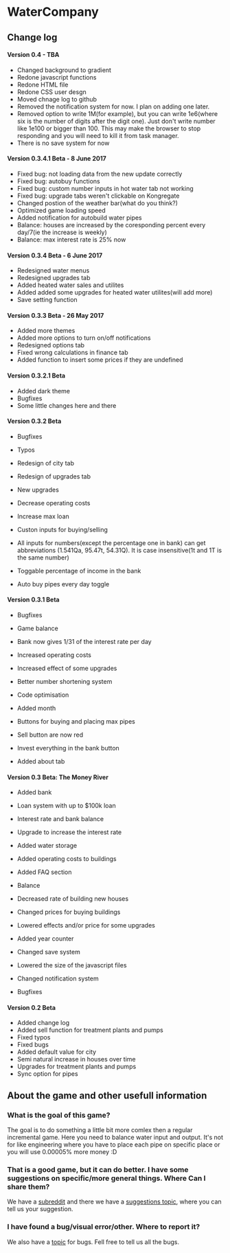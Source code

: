 # WaterCompany
## Change log

#### Version 0.4 - TBA

* Changed background to gradient
* Redone javascript functions
* Redone HTML file
* Redone CSS user desgn
* Moved chnage log to github
* Removed the notification system for now. I plan on adding one later.
* Removed option to write 1M(for example), but you can write 1e6(where six is the number of digits after the digit one). Just don't write number like 1e100 or bigger than 100. This may make the browser to stop responding and you will need to kill it from task manager.
* There is no save system for now
#### Version 0.3.4.1 Beta - 8 June 2017

* Fixed bug: not loading data from the new update correctly
* Fixed bug: autobuy functions
* Fixed bug: custom number inputs in hot water tab not working
* Fixed bug: upgrade tabs weren't clickable on Kongregate
* Changed postion of the weather bar(what do you think?)
* Optimized game loading speed
* Added notification for autobuild water pipes
* Balance: houses are increased by the coresponding percent every day/7(ie the increase is weekly)
* Balance: max interest rate is 25% now


#### Version 0.3.4 Beta - 6 June 2017

* Redesigned water menus
* Redesigned upgrades tab
* Added heated water sales and utilites
* Added added some upgrades for heated water utilites(will add more)
* Save setting function


#### Version 0.3.3 Beta - 26 May 2017

* Added more themes
* Added more options to turn on/off notifications
* Redesigned options tab
* Fixed wrong calculations in finance tab
* Added function to insert some prices if they are undefined


#### Version 0.3.2.1 Beta

* Added dark theme
* Bugfixes
* Some little changes here and there


#### Version 0.3.2 Beta

* Bugfixes
* Typos
* Redesign of city tab
* Redesign of upgrades tab
* New upgrades

* Decrease operating costs
* Increase max loan


* Custon inputs for buying/selling
* All inputs for numbers(except the percentage one in bank) can get abbreviations (1.541Qa, 95.47t, 54.31Q). It is case insensitive(1t and 1T is the same number)
* Toggable percentage of income in the bank
* Auto buy pipes every day toggle


#### Version 0.3.1 Beta

* Bugfixes
* Game balance
* Bank now gives 1/31 of the interest rate per day
* Increased operating costs
* Increased effect of some upgrades

* Better number shortening system
* Code optimisation
* Added month
* Buttons for buying and placing max pipes
* Sell button are now red
* Invest everything in the bank button
* Added about tab


#### Version 0.3 Beta: The Money River

* Added bank

* Loan system with up to $100k loan
* Interest rate and bank balance
* Upgrade to increase the interest rate


* Added water storage
* Added operating costs to buildings
* Added FAQ section
* Balance

* Decreased rate of building new houses
* Changed prices for buying buildings
* Lowered effects and/or price for some upgrades


* Added year counter
* Changed save system
* Lowered the size of the javascript files
* Changed notification system
* Bugfixes


#### Version 0.2 Beta

* Added change log
* Added sell function for treatment plants and pumps
* Fixed typos
* Fixed bugs
* Added default value for city
* Semi natural increase in houses over time
* Upgrades for treatment plants and pumps
* Sync option for pipes

## About the game and other usefull information
### What is the goal of this game?
The goal is to do something a little bit more comlex then a regular incremental game. Here you need to balance water input and output. It's not for like engineering where you have to place each pipe on specific place or you will use 0.00005% more money :D
### That is a good game, but it can do better. I have some suggestions on specific/more general things. Where Can I share them?
We have a [subreddit](https://www.reddit.com/r/WaterCompany/) and there we have a [suggestions topic](https://www.reddit.com/r/WaterCompany/comments/6cttiy/suggestions/), where you can tell us your suggestion.
### I have found a bug/visual error/other. Where to report it?
We also have a [topic](https://www.reddit.com/r/WaterCompany/comments/6cttcl/bugs_and_glitches/) for bugs. Fell free to tell us all the bugs.
